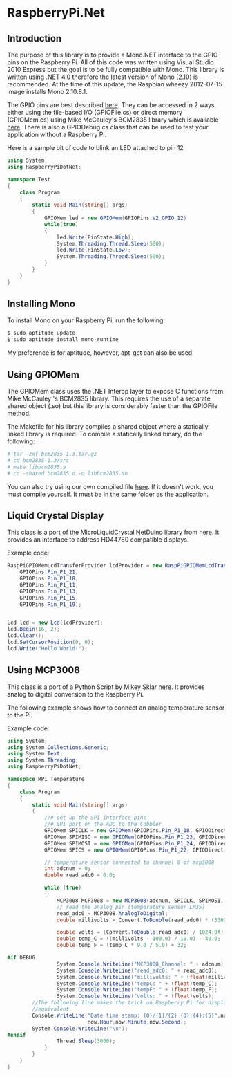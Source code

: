 RaspberryPi.Net
===============

Introduction
------------
The purpose of this library is to provide a Mono.NET interface to the GPIO pins
on the Raspberry Pi. All of this code was written using Visual Studio 2010
Express but the goal is to be fully compatible with Mono. This library is
written using .NET 4.0 therefore the latest version of Mono (2.10) is
recommended. At the time of this update, the Raspbian wheezy 2012-07-15 image
installs Mono 2.10.8.1.

The GPIO pins are best described
[here](http://elinux.org/Rpi_Low-level_peripherals#General_Purpose_Input.2FOutput_.28GPIO.29).
They can be accessed in 2 ways, either using the file-based I/O (GPIOFile.cs)
or direct memory (GPIOMem.cs) using Mike McCauley's BCM2835 library which is
available [here](http://www.open.com.au/mikem/bcm2835/index.html). There is
also a GPIODebug.cs class that can be used to test your application without a
Raspberry Pi.

Here is a sample bit of code to blink an LED attached to pin 12
```C#
using System;
using RaspberryPiDotNet;

namespace Test
{
    class Program
    {
        static void Main(string[] args)
        {
            GPIOMem led = new GPIOMem(GPIOPins.V2_GPIO_12)
            while(true)
            {
                led.Write(PinState.High);
                System.Threading.Thread.Sleep(500);
                led.Write(PinState.Low);
                System.Threading.Thread.Sleep(500);
            }
        }
    }
}
```

Installing Mono
---------------
To install Mono on your Raspberry Pi, run the following:
```bash
$ sudo aptitude update 
$ sudo aptitude install mono-runtime
```

My preference is for aptitude, however, apt-get can also be used.

Using GPIOMem
-------------
The GPIOMem class uses the .NET Interop layer to expose C functions from Mike
McCauley''s BCM2835 library. This requires the use of a separate shared object
(.so) but this library is considerably faster than the GPIOFile method.

The Makefile for his library compiles a shared object where a statically linked
library is required. To compile a statically linked binary, do the following:

```bash
# tar -zxf bcm2835-1.3.tar.gz
# cd bcm2835-1.3/src
# make libbcm2835.a
# cc -shared bcm2835.o -o libbcm2835.so
```

You can also try using our own compiled file [here](https://www.dropbox.com/s/716brdf0owbx4tf/libbcm2835.so). If it doesn't work, you must compile yourself. It must be in the same folder as the application.

Liquid Crystal Display
----------------------
This class is a port of the MicroLiquidCrystal NetDuino library from
[here](http://microliquidcrystal.codeplex.com). It provides an interface to
address HD44780 compatible displays. 

Example code:
```C#
RaspPiGPIOMemLcdTransferProvider lcdProvider = new RaspPiGPIOMemLcdTransferProvider(
    GPIOPins.Pin_P1_21,
    GPIOPins.Pin_P1_18,
    GPIOPins.Pin_P1_11,
    GPIOPins.Pin_P1_13,
    GPIOPins.Pin_P1_15,
    GPIOPins.Pin_P1_19);


Lcd lcd = new Lcd(lcdProvider);
lcd.Begin(16, 2);
lcd.Clear();
lcd.SetCursorPosition(0, 0);
lcd.Write("Hello World!");
```

Using MCP3008
-------------
This class is a port of a Python Script by Mikey Sklar
[here](https://raw.github.com/gist/3249416/7689f68f3ddbb74aceecda23e395c729668bd520/adafruit-cosm-temp.py).
It provides analog to digital conversion to the Raspberry Pi.

The following example shows how to connect an analog temperature sensor to the Pi.

Example code:
```C#
using System;
using System.Collections.Generic;
using System.Text;
using System.Threading;
using RaspberryPiDotNet;

namespace RPi_Temperature
{
    class Program
    {
        static void Main(string[] args)
        {
            //# set up the SPI interface pins
            //# SPI port on the ADC to the Cobbler
            GPIOMem SPICLK = new GPIOMem(GPIOPins.Pin_P1_18, GPIODirection.Out);
            GPIOMem SPIMISO = new GPIOMem(GPIOPins.Pin_P1_23, GPIODirection.In);
            GPIOMem SPIMOSI = new GPIOMem(GPIOPins.Pin_P1_24, GPIODirection.Out);
            GPIOMem SPICS = new GPIOMem(GPIOPins.Pin_P1_22, GPIODirection.Out);

            // temperature sensor connected to channel 0 of mcp3008
            int adcnum = 0;
            double read_adc0 = 0.0;

            while (true)
            {
                MCP3008 MCP3008 = new MCP3008(adcnum, SPICLK, SPIMOSI, SPIMISO, SPICS);
                // read the analog pin (temperature sensor LM35)
                read_adc0 = MCP3008.AnalogToDigital;
                double millivolts = Convert.ToDouble(read_adc0) * (3300.0 / 1024);

                double volts = (Convert.ToDouble(read_adc0) / 1024.0f) * 3.3f;
                double temp_C = ((millivolts - 100.0) / 10.0) - 40.0;
                double temp_F = (temp_C * 9.0 / 5.0) + 32;

#if DEBUG
                System.Console.WriteLine("MCP3008_Channel: " + adcnum);
                System.Console.WriteLine("read_adc0: " + read_adc0);
                System.Console.WriteLine("millivolts: " + (float)millivolts);
                System.Console.WriteLine("tempC: " + (float)temp_C);
                System.Console.WriteLine("tempF: " + (float)temp_F);
                System.Console.WriteLine("volts: " + (float)volts);
		//The following line makes the trick on Raspberry Pi for displaying DateTime.Now
		//equivalent.
		Console.WriteLine("Date time stamp: {0}/{1}/{2} {3}:{4}:{5}",now.Month,now.Day,now.Year,
		                  now.Hour,now.Minute,now.Second);
		System.Console.WriteLine("\n");
#endif
                Thread.Sleep(3000);
            }
        }
    }
}
```

